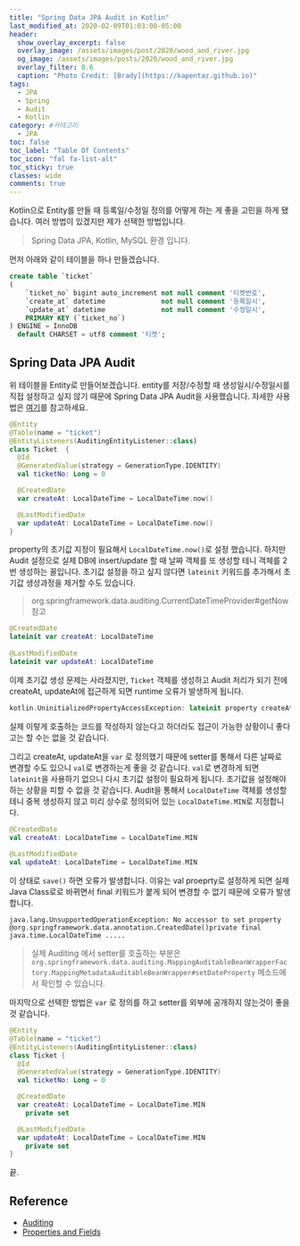 ```yaml
---
title: "Spring Data JPA Audit in Kotlin"
last_modified_at: 2020-02-09T01:03:00-05:00
header:
  show_overlay_excerpt: false
  overlay_image: /assets/images/post/2020/wood_and_river.jpg
  og_image: /assets/images/posts/2020/wood_and_river.jpg
  overlay_filter: 0.6
  caption: "Photo Credit: [Brady](https://kapentaz.github.io)"
tags:
  - JPA
  - Spring
  - Audit
  - Kotlin
category: #카테고리
  - JPA
toc: false
toc_label: "Table Of Contents"
toc_icon: "fal fa-list-alt"
toc_sticky: true
classes: wide
comments: true
---
```



Kotlin으로 Entity를 만들 때 등록일/수정일 정의를 어떻게 하는 게 좋을 고민을 하게 됐습니다. 여러 방법이 있겠지만 제가 선택한 방법입니다. 

> Spring Data JPA, Kotlin, MySQL 환경 입니다.

먼저 아래와 같이 테이블을 하나 만들겠습니다.
```sql
create table `ticket`
(
    `ticket_no` bigint auto_increment not null comment '티켓번호',
    `create_at` datetime              not null comment '등록일시',
    `update_at` datetime              not null comment '수정일시',
    PRIMARY KEY (`ticket_no`)
) ENGINE = InnoDB
  default CHARSET = utf8 comment '티켓';
```

## Spring Data JPA Audit
위 테이블을 Entity로 만들어보겠습니다. entity를 저장/수정할 때 생성일시/수정일시를 직접 설정하고 싶지 않기 때문에 Spring Data JPA Audit을 사용했습니다. 자세한 사용법은 [여기](https://docs.spring.io/spring-data/jpa/docs/1.7.0.DATAJPA-580-SNAPSHOT/reference/html/auditing.html)를 참고하세요.
```kotlin
@Entity
@Table(name = "ticket")
@EntityListeners(AuditingEntityListener::class)
class Ticket  {
  @Id
  @GeneratedValue(strategy = GenerationType.IDENTITY)
  val ticketNo: Long = 0

  @CreatedDate
  var createAt: LocalDateTime = LocalDateTime.now()

  @LastModifiedDate
  var updateAt: LocalDateTime = LocalDateTime.now()
}
```
property의 초기값 지정이 필요해서 `LocalDateTime.now()`로 설정 했습니다. 하지만 Audit 설정으로 실제 DB에 insert/update 할 때 날짜 객체를 또 생성할 테니 객체를 2번 생성하는 꼴입니다. 초기값 설정을 하고 싶지 않다면 `lateinit` 키워드를 추가해서 초기값 생성과정을 제거할 수도 있습니다.

> org.springframework.data.auditing.CurrentDateTimeProvider#getNow 참고

```kotlin
@CreatedDate  
lateinit var createAt: LocalDateTime 
  
@LastModifiedDate  
lateinit var updateAt: LocalDateTime
```
이제 초기값 생성 문제는 사라졌지만,  `Ticket` 객체를 생성하고 Audit 처리가 되기 전에 createAt, updateAt에 접근하게 되면 runtime 오류가 발생하게 됩니다. 

```kotlin
kotlin.UninitializedPropertyAccessException: lateinit property createAt has not been initialized
```
실제 이렇게 호출하는 코드를 작성하지 않는다고 하더라도 접근이 가능한 상황이니 좋다고는 할 수는 없을 것 같습니다.

그리고 createAt, updateAt을 `var` 로 정의했기 때문에 setter를 통해서 다른 날짜로 변경할 수도 있으니 `val`로 변경하는게 좋을 것 같습니다. `val`로 변경하게 되면 `lateinit`을 사용하기 없으니 다시 초기값 설정이 필요하게 됩니다. 초기값을 설정해야 하는 상황을 피할 수 없을 것 같습니다. Audit을 통해서 `LocalDateTime` 객체를 생성할 테니 중복 생성하지 않고 미리 상수로 정의되어 있는  `LocalDateTime.MIN`로 지정합니다.

```kotlin
@CreatedDate  
val createAt: LocalDateTime = LocalDateTime.MIN 
  
@LastModifiedDate  
val updateAt: LocalDateTime = LocalDateTime.MIN
```
이 상태로 `save()` 하면 오류가 발생합니다. 이유는 val proeprty로 설정하게 되면 실제 Java Class로로 바뀌면서 final 키워드가 붙게 되어 변경할 수 없기 때문에 오류가 발생합니다.
```
java.lang.UnsupportedOperationException: No accessor to set property @org.springframework.data.annotation.CreatedDate()private final java.time.LocalDateTime .....
```
> 실제 Auditing 에서 setter를 호출하는 부분은 `org.springframework.data.auditing.MappingAuditableBeanWrapperFactory.MappingMetadataAuditableBeanWrapper#setDateProperty`  메소드에서 확인할 수 있습니다.

마지막으로 선택한 방법은 `var` 로 정의를 하고 setter를 외부에 공개하지 않는것이 좋을 것 같습니다.

```kotlin
@Entity
@Table(name = "ticket")
@EntityListeners(AuditingEntityListener::class)
class Ticket {
  @Id
  @GeneratedValue(strategy = GenerationType.IDENTITY)
  val ticketNo: Long = 0

  @CreatedDate
  var createAt: LocalDateTime = LocalDateTime.MIN
    private set

  @LastModifiedDate
  var updateAt: LocalDateTime = LocalDateTime.MIN
    private set
}
```

끝.

## Reference
- [Auditing](https://docs.spring.io/spring-data/jpa/docs/1.7.0.DATAJPA-580-SNAPSHOT/reference/html/auditing.html)
- [Properties and Fields](https://kotlinlang.org/docs/reference/properties.html)

